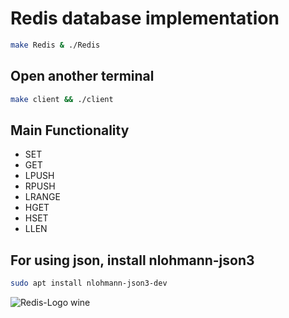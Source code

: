 # Redis database implementation
```bash
make Redis & ./Redis
```

## Open another terminal

```bash
make client && ./client
```

## Main Functionality 

- SET
- GET
- LPUSH 
- RPUSH
- LRANGE
- HGET
- HSET 
- LLEN

## For using json, install nlohmann-json3
```bash
sudo apt install nlohmann-json3-dev
```
![Redis-Logo wine](https://user-images.githubusercontent.com/98834723/213881230-da3e7632-9c7a-4b8c-9cbe-a895916d45cd.png)
